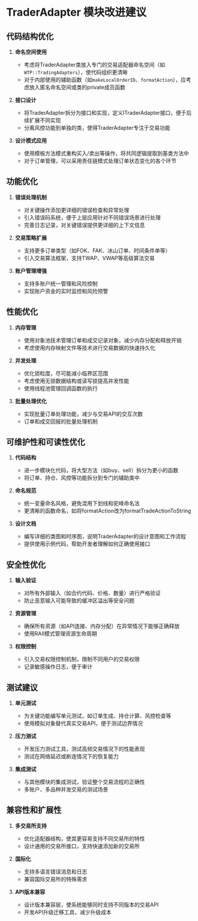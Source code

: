 # TraderAdapter 模块改进建议

## 代码结构优化

1. **命名空间使用**
   - 考虑将TraderAdapter类放入专门的交易适配器命名空间（如`WTP::TradingAdapters`），使代码组织更清晰
   - 对于内部使用的辅助函数（如`makeLocalOrderID`、`formatAction`），应考虑放入匿名命名空间或类的private成员函数

2. **接口设计**
   - 将TraderAdapter拆分为接口和实现，定义ITraderAdapter接口，便于后续扩展不同实现
   - 分离风控功能到单独的类，使得TraderAdapter专注于交易功能

3. **设计模式应用**
   - 使用模板方法模式重构买入/卖出等操作，将共同逻辑提取到基类方法中
   - 对于订单管理，可以采用责任链模式处理订单状态变化的各个环节

## 功能优化

1. **错误处理机制**
   - 对关键操作添加更详细的错误检查和异常处理
   - 引入错误码系统，便于上层应用针对不同错误场景进行处理
   - 完善日志记录，对关键错误提供更详细的上下文信息

2. **交易策略扩展**
   - 支持更多订单类型（如FOK、FAK、冰山订单、时间条件单等）
   - 引入交易算法框架，支持TWAP、VWAP等高级算法交易

3. **账户管理增强**
   - 支持多账户统一管理和风险控制
   - 实现账户资金的实时监控和风险预警

## 性能优化

1. **内存管理**
   - 使用对象池技术管理订单和成交记录对象，减少内存分配和释放开销
   - 考虑使用内存映射文件等技术进行交易数据的快速持久化

2. **并发处理**
   - 优化锁粒度，尽可能减小临界区范围
   - 考虑使用无锁数据结构或读写锁提高并发性能
   - 使用线程池管理回调函数的执行

3. **批量处理优化**
   - 实现批量订单处理功能，减少与交易API的交互次数
   - 订单和成交回报的批量处理机制

## 可维护性和可读性优化

1. **代码结构**
   - 进一步模块化代码，将大型方法（如buy、sell）拆分为更小的函数
   - 将订单、持仓、风控等功能拆分到专门的辅助类中

2. **命名规范**
   - 统一变量命名风格，避免混用下划线和驼峰命名法
   - 更清晰的函数命名，如将formatAction改为formatTradeActionToString

3. **设计文档**
   - 编写详细的类图和时序图，说明TraderAdapter的设计意图和工作流程
   - 提供使用示例代码，帮助开发者理解如何正确使用接口

## 安全性优化

1. **输入验证**
   - 对所有外部输入（如合约代码、价格、数量）进行严格验证
   - 防止恶意输入可能导致的缓冲区溢出等安全问题

2. **资源管理**
   - 确保所有资源（如API连接、内存分配）在异常情况下能够正确释放
   - 使用RAII模式管理资源生命周期

3. **权限控制**
   - 引入交易权限控制机制，限制不同用户的交易权限
   - 记录敏感操作日志，便于审计

## 测试建议

1. **单元测试**
   - 为关键功能编写单元测试，如订单生成、持仓计算、风控检查等
   - 使用模拟对象替代真实交易API，便于测试边界情况

2. **压力测试**
   - 开发压力测试工具，测试高频交易情况下的性能表现
   - 测试在网络延迟或断连情况下的恢复能力

3. **集成测试**
   - 与其他模块的集成测试，验证整个交易流程的正确性
   - 多账户、多品种并发交易的测试场景

## 兼容性和扩展性

1. **多交易所支持**
   - 优化适配器结构，使其更容易支持不同交易所的特性
   - 设计通用的交易所接口，支持快速添加新的交易所

2. **国际化**
   - 支持多语言错误消息和日志
   - 兼容国际交易所的特殊需求

3. **API版本兼容**
   - 设计版本兼容层，使系统能够同时支持不同版本的交易API
   - 开发API升级迁移工具，减少升级成本
